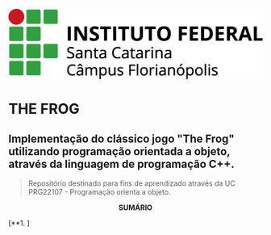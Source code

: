 ![Logo do IFSC](/images/florianopolis_horizontal_marca2015_PNG.png)

# THE FROG
## Implementação do clássico jogo "The Frog" utilizando programação orientada a objeto, através da linguagem de programação C++.
> Repositório destinado para fins de aprendizado através da UC PRG22107 - Programação orienta a objeto.

<p align=center>
<strong>SUMÁRIO</strong>

[**1.   ]

